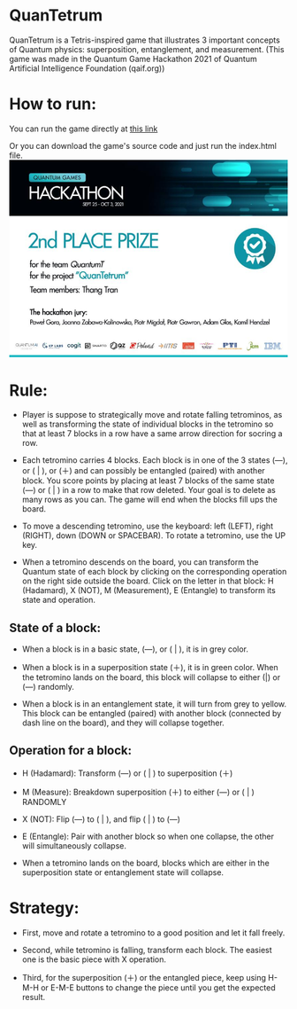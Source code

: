 # QuanTetrum
QuanTetrum is a Tetris-inspired game that illustrates 3 important concepts of Quantum physics: superposition, entanglement, and measurement.
(This game was made in the Quantum Game Hackathon 2021 of Quantum Artificial Intelligence Foundation (qaif.org))

# How to run:
You can run the game directly at [this link](https://htmlpreview.github.io/?https://github.com/tranhuythang/QuanTetrum/blob/main/index.html)

Or you can download the game's source code and just run the index.html file.
![Hackathon](/Hackathon2021_diploma_2.jpg)

# Rule:

- Player is suppose to strategically move and rotate falling tetrominos, as well as transforming the state of individual blocks in the  tetromino so that at least 7 blocks in a row have a same arrow direction for socring a row.  

- Each tetromino carries 4 blocks. Each block is in one of the 3 states (―), or ( | ), or (＋) and can possibly be entangled (paired) with another block. You score points by placing at least 7 blocks of the same state (―) or ( | ) in a row to make that row deleted. Your goal is to delete as many rows as you can. The game will end when the blocks fill ups the board.

- To move a descending tetromino, use the keyboard: left (LEFT), right (RIGHT), down (DOWN or SPACEBAR). To rotate a tetromino, use the UP key.

- When a tetromino descends on the board, you can transform the Quantum state of each block by clicking on the corresponding operation on the right side outside the board. Click on the letter in that block: H (Hadamard), X (NOT), M (Measurement), E (Entangle) to transform its state and operation.

##	State of a block:

- When a block is in a basic state, (―), or ( | ), it is in grey color. 

- When a block is in a superposition state (＋), it is in green color. When the tetromino lands on the board, this block will collapse to either (|) or (―) randomly. 

- When a block is in an entanglement state, it will turn from grey to yellow. This block can be entangled (paired) with another block (connected by dash line on the board), and they will collapse together.

##	Operation for a block: 
- H (Hadamard): Transform (―) or ( | ) to superposition (＋)

- M (Measure): Breakdown superposition (＋) to either (―) or ( | ) RANDOMLY

- X (NOT): Flip (―) to ( | ), and flip ( | ) to (―)

- E (Entangle): Pair with another block so when one collapse, the other will simultaneously collapse.

- When a tetromino lands on the board, blocks which are either in the superposition state or entanglement state will collapse. 

# Strategy:

- First, move and rotate a tetromino to a good position and let it fall freely.

- Second, while tetromino is falling, transform each block. The easiest one is the basic piece with X operation.

- Third, for the superposition (＋) or the entangled piece, keep using H-M-H or E-M-E buttons to change the piece until you get the expected result.
